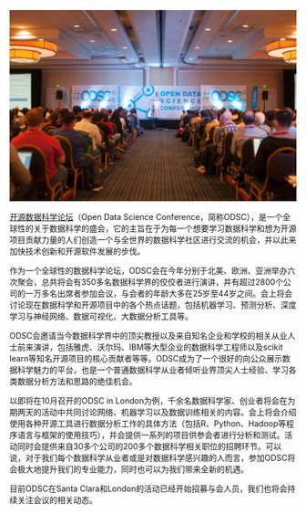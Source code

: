![ODSC Keynote](images/0b8cc44971bf66c932f6f96ae4fd2fbd.jpg)

[开源数据科学论坛](//www.odsc.com)（Open Data Science Conference，简称ODSC），是一个全球性的关于数据科学的盛会，它的主旨在于为每一个想要学习数据科学和想为开源项目贡献力量的人们创造一个与全世界的数据科学社区进行交流的机会，并以此来加快技术创新和开源软件发展的步伐。

作为一个全球性的数据科学论坛，ODSC会在今年分别于北美、欧洲、亚洲举办六次聚会，总共将会有350多名数据科学界的佼佼者进行演讲，并有超过2800个公司的一万多名出席者参加会议，与会者的年龄大多在25岁至44岁之间。会上将会讨论现在数据科学和开源项目中的各个热点话题，包括机器学习、预测分析、深度学习与神经网络、数据可视化、大数据分析工具等。

ODSC会邀请当今数据科学界中的顶尖教授以及来自知名企业和学校的相关从业人士前来演讲，包括雅虎、沃尔玛、IBM等大型企业的数据科学工程师以及scikit learn等知名开源项目的核心贡献者等等。ODSC成为了一个很好的向公众展示数据科学魅力的平台，也是一个普通数据科学从业者倾听业界顶尖人士经验、学习各类数据分析方法和思路的绝佳机会。

以即将在10月召开的ODSC in London为例，千余名数据科学家、创业者将会在为期两天的活动中共同讨论网络、机器学习以及数据训练相关的内容。会上将会介绍使用各种开源工具进行数据分析工作的具体方法（包括R、Python、Hadoop等程序语言与框架的使用技巧），并会提供一系列的项目供参会者进行分析和测试。活动同时会提供来自30多个公司的200多个数据科学相关职位的招聘环节。可以说，对于我们每个数据科学从业者或是对数据科学感兴趣的人而言，参加ODSC将会极大地提升我们的专业能力，同时也可以为我们带来全新的机遇。

目前ODSC在Santa Clara和London的活动已经开始招募与会人员，我们也将会持续关注会议的相关动态。